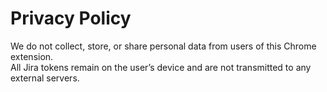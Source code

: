# Privacy Policy

We do not collect, store, or share personal data from users of this Chrome extension.  
All Jira tokens remain on the user’s device and are not transmitted to any external servers.
